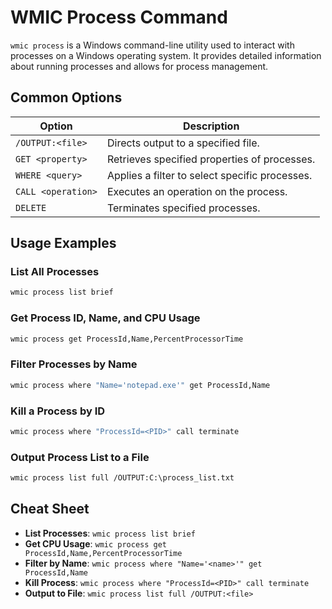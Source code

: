 # WMIC Process Command

`wmic process` is a Windows command-line utility used to interact with processes on a Windows operating system. It provides detailed information about running processes and allows for process management.

## Common Options

| Option                | Description                                     |
|-----------------------|-------------------------------------------------|
| `/OUTPUT:<file>`      | Directs output to a specified file.             |
| `GET <property>`      | Retrieves specified properties of processes.    |
| `WHERE <query>`       | Applies a filter to select specific processes.  |
| `CALL <operation>`    | Executes an operation on the process.           |
| `DELETE`              | Terminates specified processes.                 |

## Usage Examples

### List All Processes

```bash
wmic process list brief
```

### Get Process ID, Name, and CPU Usage

```bash
wmic process get ProcessId,Name,PercentProcessorTime
```

### Filter Processes by Name

```bash
wmic process where "Name='notepad.exe'" get ProcessId,Name
```

### Kill a Process by ID

```bash
wmic process where "ProcessId=<PID>" call terminate
```

### Output Process List to a File

```bash
wmic process list full /OUTPUT:C:\process_list.txt
```

## Cheat Sheet

- **List Processes**: `wmic process list brief`
- **Get CPU Usage**: `wmic process get ProcessId,Name,PercentProcessorTime`
- **Filter by Name**: `wmic process where "Name='<name>'" get ProcessId,Name`
- **Kill Process**: `wmic process where "ProcessId=<PID>" call terminate`
- **Output to File**: `wmic process list full /OUTPUT:<file>`
